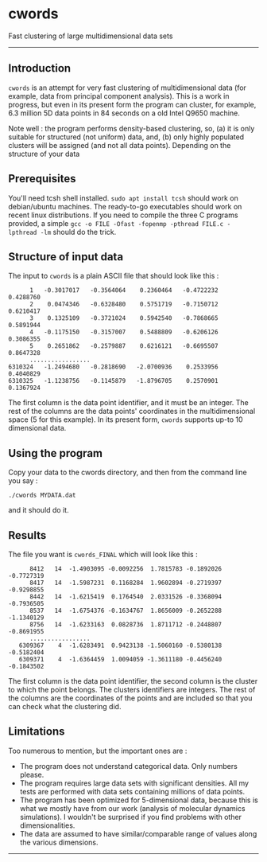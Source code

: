 # cwords
Fast clustering of large multidimensional data sets
____________________________________________________________________


## Introduction

`cwords` is an attempt for very fast clustering of multidimensional data (for example,
data from principal component analysis). This is a work in progress, but even in its 
present form the program can cluster, for example, 6.3 million 5D data points in 84 seconds
on a old Intel Q9650 machine.

Note well : the program performs density-based clustering, so, (a) it is only suitable
for structured (not uniform) data, and, (b) only highly populated clusters will be assigned 
(and not all data points). Depending on the structure of your data 



## Prerequisites 

You'll need tcsh shell installed. `sudo apt install tcsh` should work on debian/ubuntu 
machines. The ready-to-go executables should work on recent linux distributions. If you need 
to compile the three C programs provided, a simple `gcc -o FILE -Ofast -fopenmp -pthread FILE.c -lpthread -lm` 
should do the trick.



## Structure of input data

The input to `cwords` is a plain ASCII file that should look like this :

```
      1   -0.3017017   -0.3564064    0.2360464   -0.4722232    0.4288760
      2    0.0474346   -0.6328480    0.5751719   -0.7150712    0.6210417
      3    0.1325109   -0.3721024    0.5942540   -0.7868665    0.5891944
      4   -0.1175150   -0.3157007    0.5488809   -0.6206126    0.3086355
      5    0.2651862   -0.2579887    0.6216121   -0.6695507    0.8647328
      .................
6310324   -1.2494680   -0.2818690   -2.0700936    0.2533956    0.4040829
6310325   -1.1238756   -0.1145879   -1.8796705    0.2570901    0.1367924
```

The first column is the data point identifier, and it must be an integer. 
The rest of the columns are the data points' coordinates in the multidimensional space 
(5 for this example). In its present form, `cwords` supports up-to 10 dimensional data.


## Using the program

Copy your data to the cwords directory, and then from the command line you say :

```
./cwords MYDATA.dat
```

and it should do it.




## Results

The file you want is `cwords_FINAL` which will look like this :

```
      8412   14  -1.4903095 -0.0092256  1.7815783 -0.1892026 -0.7727319
      8417   14  -1.5987231  0.1168284  1.9602894 -0.2719397 -0.9298855
      8442   14  -1.6215419  0.1764540  2.0331526 -0.3368094 -0.7936505
      8537   14  -1.6754376 -0.1634767  1.8656009 -0.2652288 -1.1340129
      8756   14  -1.6233163  0.0828736  1.8711712 -0.2448807 -0.8691955
      .................
   6309367    4  -1.6283491  0.9423138 -1.5060160 -0.5380138 -0.5182404
   6309371    4  -1.6364459  1.0094059 -1.3611180 -0.4456240 -0.1843502
```

The first column is the data point identifier, the second column is the cluster 
to which the point belongs. The clusters identifiers are integers. The rest of the 
columns are the coordinates of the points and are included so that you can check 
what the clustering did.


## Limitations

Too numerous to mention, but the important ones are :

* The program does not understand categorical data. Only numbers please.
* The program requires large data sets with significant densities. All my tests 
  are performed with data sets containing millions of data points.
* The program has been optimized for 5-dimensional data, because this is what
  we mostly have from our work (analysis of molecular dynamics simulations).
  I wouldn't be surprised if you find problems with other dimensionalities.
* The data are assumed to have similar/comparable range of values along the various 
  dimensions.



____________________________________________________________________

